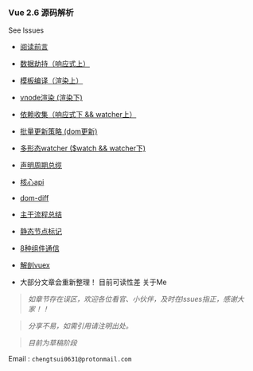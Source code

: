### Vue  2.6 源码解析

See lssues

- [阅读前言](https://github.com/chengtsui/blog/issues/1)
- [数据劫持（响应式上）](https://github.com/chengtsui/blog/issues/3)
- [模板编译（渲染上）](https://github.com/chengtsui/blog/issues/5)
- [vnode渲染 (渲染下)](https://github.com/chengtsui/blog/issues/6)
- [依赖收集（响应式下 && watcher上）](https://github.com/chengtsui/blog/issues/4)
- [批量更新策略 (dom更新)](https://github.com/chengtsui/blog/issues/7)
- [多形态watcher ($watch && watcher下)](https://github.com/chengtsui/blog/issues/8)
- [声明周期总缆](https://github.com/chengtsui/blog/issues/10)
- [核心api](https://github.com/chengtsui/blog/issues/9)
- [dom-diff](https://github.com/chengtsui/blog/issues/12)
- [主干流程总结](https://github.com/chengtsui/blog/issues/13)
- [静态节点标记](https://github.com/chengtsui/blog/issues/11)
- [8种组件通信](https://github.com/chengtsui/blog/issues/15)
- [解剖vuex](https://github.com/chengtsui/blog/issues/16)

- 大部分文章会重新整理！ 目前可读性差
关于Me

> *如章节存在误区，欢迎各位看官、小伙伴，及时在lssues指正，感谢大家！！*

> *分享不易，如需引用请注明出处。*

> *目前为草稿阶段*

Email :  `chengtsui0631@protonmail.com`










